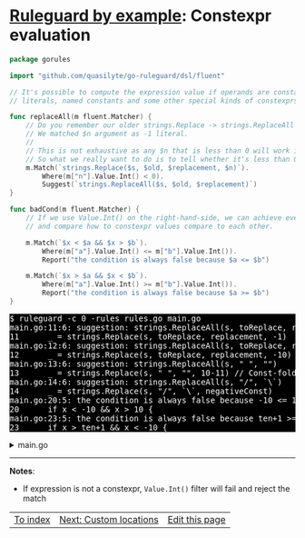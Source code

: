 # [Ruleguard by example](https://go-ruleguard.github.io/by-example/): Constexpr evaluation

```go
package gorules

import "github.com/quasilyte/go-ruleguard/dsl/fluent"

// It's possible to compute the expression value if operands are constant expressions:
// literals, named constants and some other special kinds of constexprs.

func replaceAll(m fluent.Matcher) {
	// Do you remember our older strings.Replace -> strings.ReplaceAll rules?
	// We matched $n argument as -1 literal.
	//
	// This is not exhaustive as any $n that is less than 0 will work identically.
	// So what we really want to do is to tell whether it's less than 0.
	m.Match(`strings.Replace($s, $old, $replacement, $n)`).
		Where(m["n"].Value.Int() < 0).
		Suggest(`strings.ReplaceAll($s, $old, $replacement)`)
}

func badCond(m fluent.Matcher) {
	// If we use Value.Int() on the right-hand-side, we can achieve even more
	// and compare how to constexpr values compare to each other.

	m.Match(`$x < $a && $x > $b`).
		Where(m["a"].Value.Int() <= m["b"].Value.Int()).
		Report("the condition is always false because $a <= $b")

	m.Match(`$x > $a && $x < $b`).
		Where(m["a"].Value.Int() >= m["b"].Value.Int()).
		Report("the condition is always false because $a >= $b")
}
```

<pre style="color: white; background-color: black">
$ ruleguard -c 0 -rules rules.go main.go
main.go:11:6: suggestion: strings.ReplaceAll(s, toReplace, replacement)
11		_ = strings.Replace(s, toReplace, replacement, -1)
main.go:12:6: suggestion: strings.ReplaceAll(s, toReplace, replacement)
12		_ = strings.Replace(s, toReplace, replacement, -10)
main.go:13:6: suggestion: strings.ReplaceAll(s, " ", "")
13		_ = strings.Replace(s, " ", "", 10-11) // Const-folded and matched
main.go:14:6: suggestion: strings.ReplaceAll(s, "/", `\`)
14		_ = strings.Replace(s, "/", `\`, negativeConst)
main.go:20:5: the condition is always false because -10 <= 10
20		if x < -10 && x > 10 {
main.go:23:5: the condition is always false because ten+1 >= -10
23		if x > ten+1 && x < -10 {
</pre>

<details><summary>main.go</summary>

```go
package main

import "strings"

func main() {
	var s, toReplace, replacement string
	const negativeConst = -2

	_ = strings.Replace(s, toReplace, replacement, 1) // Not matched

	_ = strings.Replace(s, toReplace, replacement, -1)
	_ = strings.Replace(s, toReplace, replacement, -10)
	_ = strings.Replace(s, " ", "", 10-11) // Const-folded and matched
	_ = strings.Replace(s, "/", `\`, negativeConst)

	badCond(1, 2)
}

func badCond(x, y int) {
	if x < -10 && x > 10 {
	}
	const ten = 10
	if x > ten+1 && x < -10 {
	}

	// Don't know what value `y` have.
	if x < y && x > 10 {
	}
	if x < -10 && y > 10 {
	}
}
```

</details>

<hr>

**Notes**:

* If expression is not a constexpr, `Value.Int()` filter will fail and reject the match

<table><tr>
<td><a href="index">To index</a></td>
<td><a href="custom-locations">Next: Custom locations</a></td>
<td><a href="https://github.com/go-ruleguard/go-ruleguard.github.io/edit/master/by-example/constexpr-evaluation.md">Edit this page</a></td>
</tr></table>
